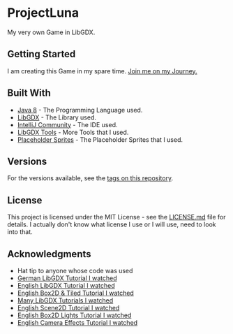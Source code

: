 # ProjectLuna

My very own Game in LibGDX.

## Getting Started

I am creating this Game in my spare time. [Join me on my Journey.](https://www.youtube.com/playlist?list=PLtI1XL0JbwNVuc_NFfeb-x_rIB5XhzhF4)

## Built With

* [Java 8](https://www.java.com/de/download/faq/java8.xml) - The Programming Language used.
* [LibGDX](https://libgdx.badlogicgames.com/) - The Library used.
* [IntelliJ Community](https://www.jetbrains.com/idea/) - The IDE used.
* [LibGDX Tools](https://libgdx.badlogicgames.com/tools.html) - More Tools that I used.
* [Placeholder Sprites](https://www.gameart2d.com/freebies.html) - The Placeholder Sprites that I used.

## Versions 

For the versions available, see the [tags on this repository](https://github.com/your/project/tags). 

## License

This project is licensed under the MIT License - see the [LICENSE.md](LICENSE.md) file for details.
I actually don't know what license I use or I will use, need to look into that.

## Acknowledgments

* Hat tip to anyone whose code was used
* [German LibGDX Tutorial I watched](https://www.youtube.com/playlist?list=PLNmsVeXQZj7quaae1GG4U-8y6gxVkpq2m)
* [English LibGDX Tutorial I watched](https://www.youtube.com/playlist?list=PL-2t7SM0vDfeZUKeM7Jm4U9utHwFS1N-C)
* [English Box2D & Tiled Tutorial I watched](https://www.youtube.com/playlist?list=PL-2t7SM0vDfdYJ5Pq9vxeivblbZuFvGJK)
* [Many LibGDX Tutorials I watched](https://www.youtube.com/channel/UC9swZBfLu_PWphPsTuREJuw)
* [English Scene2D Tutorial I watched](https://www.youtube.com/playlist?list=PLD_bW3UTVsEkPsT2JfVcZmAjmWByIpRvT)
* [English Box2D Lights Tutorial I watched](https://www.youtube.com/playlist?list=PLD_bW3UTVsEmdPDSc_XAjID5h9VB2Ocn8)
* [English Camera Effects Tutorial I watched](https://www.youtube.com/playlist?list=PLD_bW3UTVsEnRf9k3uZI4V0y5Jcfp-0ER)
